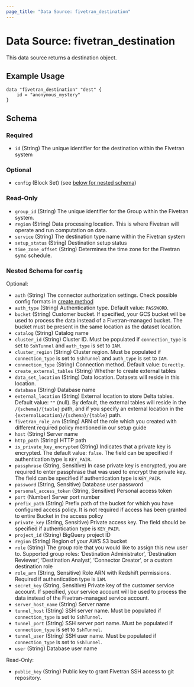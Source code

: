 ```yaml
---
page_title: "Data Source: fivetran_destination"
---
```


# Data Source: fivetran_destination

This data source returns a destination object.

## Example Usage

```hcl
data "fivetran_destination" "dest" {
    id = "anonymous_mystery"
}
```

<!-- schema generated by tfplugindocs -->
## Schema

### Required

- `id` (String) The unique identifier for the destination within the Fivetran system

### Optional

- `config` (Block Set) (see [below for nested schema](#nestedblock--config))

### Read-Only

- `group_id` (String) The unique identifier for the Group within the Fivetran system.
- `region` (String) Data processing location. This is where Fivetran will operate and run computation on data.
- `service` (String) The destination type name within the Fivetran system
- `setup_status` (String) Destination setup status
- `time_zone_offset` (String) Determines the time zone for the Fivetran sync schedule.

<a id="nestedblock--config"></a>
### Nested Schema for `config`

Optional:

- `auth` (String) The connector authorization settings. Check possible config formats in [create method](/openapi/reference/v1/operation/create_connector/)
- `auth_type` (String) Authentication type. Default value: `PASSWORD`.
- `bucket` (String) Customer bucket. If specified, your GCS bucket will be used to process the data instead of a Fivetran-managed bucket. The bucket must be present in the same location as the dataset location.
- `catalog` (String) Catalog name
- `cluster_id` (String) Cluster ID. Must be populated if `connection_type` is set to `SshTunnel` and `auth_type` is set to `IAM`.
- `cluster_region` (String) Cluster region. Must be populated if `connection_type` is set to `SshTunnel` and `auth_type` is set to `IAM`.
- `connection_type` (String) Connection method. Default value: `Directly`.
- `create_external_tables` (String) Whether to create external tables
- `data_set_location` (String) Data location. Datasets will reside in this location.
- `database` (String) Database name
- `external_location` (String) External location to store Delta tables. Default value: `""`  (null). By default, the external tables will reside in the `/{schema}/{table}` path, and if you specify an external location in the `{externalLocation}/{schema}/{table}` path.
- `fivetran_role_arn` (String) ARN of the role which you created with different required policy mentioned in our setup guide
- `host` (String) Server name
- `http_path` (String) HTTP path
- `is_private_key_encrypted` (String) Indicates that a private key is encrypted. The default value: `false`. The field can be specified if authentication type is `KEY_PAIR`.
- `passphrase` (String, Sensitive) In case private key is encrypted, you are required to enter passphrase that was used to encrypt the private key. The field can be specified if authentication type is `KEY_PAIR`.
- `password` (String, Sensitive) Database user password
- `personal_access_token` (String, Sensitive) Personal access token
- `port` (Number) Server port number
- `prefix_path` (String) Prefix path of the bucket for which you have configured access policy. It is not required if access has been granted to entire Bucket in the access policy
- `private_key` (String, Sensitive) Private access key.  The field should be specified if authentication type is `KEY_PAIR`.
- `project_id` (String) BigQuery project ID
- `region` (String) Region of your AWS S3 bucket
- `role` (String) The group role that you would like to assign this new user to. Supported group roles: ‘Destination Administrator‘, ‘Destination Reviewer‘, ‘Destination Analyst‘, ‘Connector Creator‘, or a custom destination role
- `role_arn` (String, Sensitive) Role ARN with Redshift permissions. Required if authentication type is `IAM`.
- `secret_key` (String, Sensitive) Private key of the customer service account. If specified, your service account will be used to process the data instead of the Fivetran-managed service account.
- `server_host_name` (String) Server name
- `tunnel_host` (String) SSH server name. Must be populated if `connection_type` is set to `SshTunnel`.
- `tunnel_port` (String) SSH server port name. Must be populated if `connection_type` is set to `SshTunnel`.
- `tunnel_user` (String) SSH user name. Must be populated if `connection_type` is set to `SshTunnel`.
- `user` (String) Database user name

Read-Only:

- `public_key` (String) Public key to grant Fivetran SSH access to git repository.